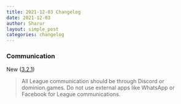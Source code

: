 ```yaml
---
title: 2021-12-03 Changelog
date: 2021-12-03
author: Sharur
layout: simple_post
categories: changelog
---
```

### Communication

New ([3.2.1](https://dominionleague.org/rules#3.2.1))

> All League communication should be through Discord or dominion.games. Do not use external apps like WhatsApp or Facebook for League communications.
